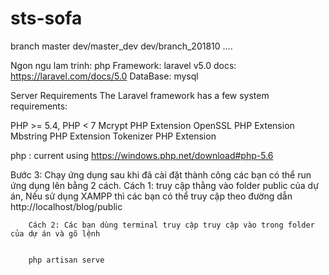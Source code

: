 # sts-sofa


branch
	master
		dev/master_dev
			dev/branch_201810
			....
			
Ngon ngu lam trinh:
	php
Framework: 
	laravel v5.0
		docs: https://laravel.com/docs/5.0
DataBase: mysql
	
	
Server Requirements
The Laravel framework has a few system requirements:

PHP >= 5.4, PHP < 7
Mcrypt PHP Extension
OpenSSL PHP Extension
Mbstring PHP Extension
Tokenizer PHP Extension


php : current using
	https://windows.php.net/download#php-5.6

	
Bước 3: Chạy ứng dụng
		sau khi đã cài đặt thành công các bạn có thể run ứng dụng lên bằng 2 cách.
		Cách 1: truy cập thằng vào folder public của dự án, Nếu sử dụng XAMPP thì các bạn có thể truy cập theo đường dẫn
		http://localhost/blog/public
		
		Cách 2: Các bạn dùng terminal truy cập truy cập vào trong folder của dự án và gõ lệnh


		php artisan serve